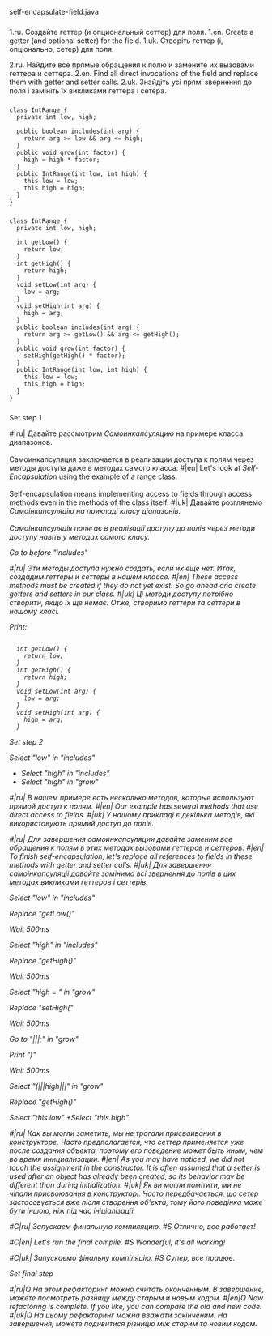 self-encapsulate-field:java

###

1.ru. Создайте геттер (и опциональный сеттер) для поля.
1.en. Create a getter (and optional setter) for the field.
1.uk. Створіть геттер (і, опціонально, сетер) для поля.

2.ru. Найдите все прямые обращения к полю и замените их вызовами геттера и сеттера.
2.en. Find all direct invocations of the field and replace them with getter and setter calls.
2.uk. Знайдіть усі прямі звернення до поля і замініть їх викликами геттера і сетера.



###

```
class IntRange {
  private int low, high;

  public boolean includes(int arg) {
    return arg >= low && arg <= high;
  }
  public void grow(int factor) {
    high = high * factor;
  }
  public IntRange(int low, int high) {
    this.low = low;
    this.high = high;
  }
}
```

###

```
class IntRange {
  private int low, high;

  int getLow() {
    return low;
  }
  int getHigh() {
    return high;
  }
  void setLow(int arg) {
    low = arg;
  }
  void setHigh(int arg) {
    high = arg;
  }
  public boolean includes(int arg) {
    return arg >= getLow() && arg <= getHigh();
  }
  public void grow(int factor) {
    setHigh(getHigh() * factor);
  }
  public IntRange(int low, int high) {
    this.low = low;
    this.high = high;
  }
}
```

###

Set step 1

#|ru| Давайте рассмотрим <i>Самоинкапсуляцию</i> на примере класса диапазонов.<br/><br/>Самоинкапсуляция заключается в реализации доступа к полям через методы доступа даже в методах самого класса.
#|en| Let's look at <i>Self-Encapsulation</i> using the example of a range class.<br/><br/>Self-encapsulation means implementing access to fields through access methods even in the methods of the class itself.
#|uk| Давайте розглянемо <i>Самоінкапсуляцію<i> на прикладі класу діапазонів.<br/><br/>Самоінкапсуляція полягає в реалізації доступу до полів через методи доступу навіть у методах самого класу.

Go to before "includes"

#|ru| Эти методы доступа нужно создать, если их ещё нет. Итак, создадим геттеры и сеттеры в нашем классе.
#|en| These access methods must be created if they do not yet exist. So go ahead and create getters and setters in our class.
#|uk| Ці методи доступу потрібно створити, якщо їх ще немає. Отже, створимо геттери та сеттери в нашому класі.

Print:
```

  int getLow() {
    return low;
  }
  int getHigh() {
    return high;
  }
  void setLow(int arg) {
    low = arg;
  }
  void setHigh(int arg) {
    high = arg;
  }
```

Set step 2

Select "low" in "includes"
+ Select "high" in "includes"
+ Select "high" in "grow"

#|ru| В нашем примере есть несколько методов, которые используют прямой доступ к полям.
#|en| Our example has several methods that use direct access to fields.
#|uk| У нашому прикладі є декілька методів, які використовують прямий доступ до полів.

#|ru| Для завершения самоинкапсуляции давайте заменим все обращения к полям в этих методах вызовами геттеров и сеттеров.
#|en| To finish self-encapsulation, let's replace all references to fields in these methods with getter and setter calls.
#|uk| Для завершення самоінкапсуляціі давайте замінимо всі звернення до полів в цих методах викликами геттеров і сеттерів.

Select "low" in "includes"

Replace "getLow()"

Wait 500ms

Select "high" in "includes"

Replace "getHigh()"

Wait 500ms

Select "high = " in "grow"

Replace "setHigh("

Wait 500ms

Go to "|||;" in "grow"

Print ")"

Wait 500ms

Select "(|||high|||" in "grow"

Replace "getHigh()"

Select "this.low"
+Select "this.high"

#|ru| Как вы могли заметить, мы не трогали присваивания в конструкторе. Часто предполагается, что сеттер применяется уже после создания объекта, поэтому его поведение может быть иным, чем во время инициализации.
#|en| As you may have noticed, we did not touch the assignment in the constructor. It is often assumed that a setter is used after an object has already been created, so its behavior may be different than during initialization.
#|uk| Як ви могли помітити, ми не чіпали присвоювання в конструкторі. Часто передбачається, що сетер застосовується вже після створення об'єкта, тому його поведінка може бути іншою, ніж під час ініціалізації.

#C|ru| Запускаем финальную компиляцию.
#S Отлично, все работает!

#C|en| Let's run the final compile.
#S Wonderful, it's all working!

#C|uk| Запускаємо фінальну компіляцію.
#S Супер, все працює.

Set final step

#|ru|Q На этом рефакторинг можно считать оконченным. В завершение, можете посмотреть разницу между старым и новым кодом.
#|en|Q Now refactoring is complete. If you like, you can compare the old and new code.
#|uk|Q На цьому рефакторинг можна вважати закінченим. На завершення, можете подивитися різницю між старим та новим кодом.
